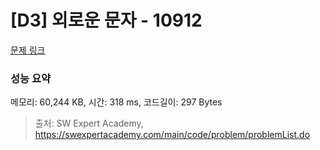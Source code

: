 # [D3] 외로운 문자 - 10912 

[문제 링크](https://swexpertacademy.com/main/code/problem/problemDetail.do?contestProbId=AXVJuEvqLAADFASe) 

### 성능 요약

메모리: 60,244 KB, 시간: 318 ms, 코드길이: 297 Bytes



> 출처: SW Expert Academy, https://swexpertacademy.com/main/code/problem/problemList.do